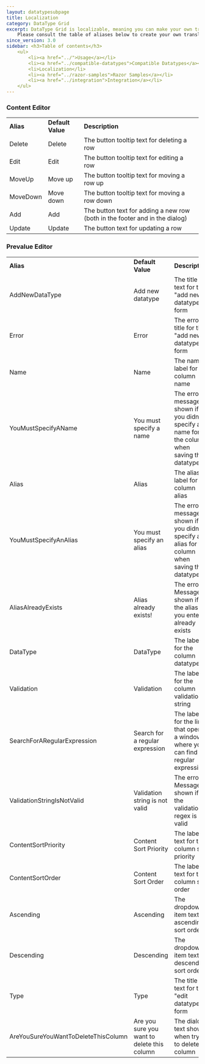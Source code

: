 ```yaml
---
layout: datatypesubpage
title: Localization
category: DataType Grid
excerpt: DataType Grid is localizable, meaning you can make your own translation using the Dictionary in the Umbraco backoffice.<br/><br/>
    Please consult the table of aliases below to create your own translation.
since_version: 3.0
sidebar: <h3>Table of contents</h3>
    <ul>
        <li><a href="../">Usage</a></li>
        <li><a href="../compatible-datatypes">Compatible Datatypes</a></li>
        <li>Localization</li>
        <li><a href="../razor-samples">Razor Samples</a></li>
        <li><a href="../integration">Integration</a></li>
    </ul>
---
```

### Content Editor ###
<table border="0">
    <tbody>
        <tr>
            <td>
                <strong>Alias</strong>
            </td>
            <td>
                <strong>Default Value</strong>
            </td>
            <td>
                <strong>Description</strong>
            </td>
        </tr>
        <tr>
            <td>Delete</td>
            <td>Delete</td>
            <td>The button tooltip text for deleting a row</td>
        </tr>
        <tr>
            <td>Edit</td>
            <td>Edit</td>
            <td>The button tooltip text for editing a row</td>
        </tr>
        <tr>
            <td>MoveUp</td>
            <td>Move up</td>
            <td>The button tooltip text for moving a row up</td>
        </tr>
        <tr>
            <td>MoveDown</td>
            <td>Move down</td>
            <td>The button tooltip text for moving a row down</td>
        </tr>
        <tr>
            <td>Add</td>
            <td>Add</td>
            <td>The button text for adding a new row (both in the footer and in the dialog)</td>
        </tr>
        <tr>
            <td>Update</td>
            <td>Update</td>
            <td>The button text for updating a row</td>
        </tr>
    </tbody>
</table>

### Prevalue Editor ###
<table border="0">
    <tbody>
        <tr>
            <td>
                <strong>Alias</strong>
            </td>
            <td>
                <strong>Default Value</strong>
            </td>
            <td>
                <strong>Description</strong>
            </td>
        </tr>
        <tr>
            <td>AddNewDataType</td>
            <td>Add new datatype</td>
            <td>The title text for the "add new datatype" form</td>
        </tr>
        <tr>
            <td>Error</td>
            <td>Error</td>
            <td>The error title for the "add new datatype" form</td>
        </tr>
        <tr>
            <td>Name</td>
            <td>Name</td>
            <td>The name label for the column name</td>
        </tr>
        <tr>
            <td>YouMustSpecifyAName</td>
            <td>You must specify a name</td>
            <td>The error message shown if you didn't specify a name for the column when saving the datatype</td>
        </tr>
        <tr>
            <td>Alias</td>
            <td>Alias</td>
            <td>The alias label for the column alias</td>
        </tr>
        <tr>
            <td>YouMustSpecifyAnAlias</td>
            <td>You must specify an alias</td>
            <td>The error message shown if you didn't specify an alias for the column when saving the datatype</td>
        </tr>
        <tr>
            <td>AliasAlreadyExists</td>
            <td>Alias already exists!</td>
            <td>The error Message shown if the alias you entered already exists</td>
        </tr>
        <tr>
            <td>DataType</td>
            <td>DataType</td>
            <td>The label for the column datatype</td>
        </tr>
        <tr>
            <td>Validation</td>
            <td>Validation</td>
            <td>The label for the column validation string</td>
        </tr>
        <tr>
            <td>SearchForARegularExpression</td>
            <td>Search for a regular expression</td>
            <td>The label for the link that opens a window where you can find regular expressions</td>
        </tr>
        <tr>
            <td>ValidationStringIsNotValid</td>
            <td>Validation string is not valid</td>
            <td>The error Message shown if the validation regex is not valid</td>
        </tr>
        <tr>
            <td>ContentSortPriority</td>
            <td>Content Sort Priority</td>
            <td>The label text for the column sort priority</td>
        </tr>
        <tr>
            <td>ContentSortOrder</td>
            <td>Content Sort Order</td>
            <td>The label text for the column sort order</td>
        </tr>
        <tr>
            <td>Ascending</td>
            <td>Ascending</td>
            <td>The dropdown item text for ascending sort order</td>
        </tr>
        <tr>
            <td>Descending</td>
            <td>Descending</td>
            <td>The dropdown item text for descending sort order</td>
        </tr>
        <tr>
            <td>Type</td>
            <td>Type</td>
            <td>The title text for the "edit datatype" form</td>
        </tr>
        <tr>
            <td>AreYouSureYouWantToDeleteThisColumn</td>
            <td>Are you sure you want to delete this column</td>
            <td>The dialog text shown when trying to delete a column</td>
        </tr>
    </tbody>
</table>